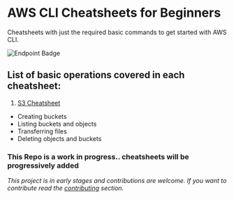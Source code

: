 # AWS CLI Cheatsheets for Beginners
Cheatsheets with just the required basic commands to get started with AWS CLI.

![Endpoint Badge](https://img.shields.io/endpoint?url=https%3A%2F%2Fhits.dwyl.com%2Fbinary-an0ma1y%2FAWS-CLI-Cheatsheets.json%3Fcolor%3Dpink)

## List of basic operations covered in each cheatsheet:
1. [S3 Cheatsheet](Cheatsheets/S3-Cheatsheet.md)
 - Creating buckets
 - Listing buckets and objects
 - Transferring files
 - Deleting objects and buckets
 
### This Repo is a work in progress.. cheatsheets will be progressively added
 

 
 *This project is in early stages and contributions are welcome. If you want to contribute read the [contributing](CONTRIBUTING.md) section.*
